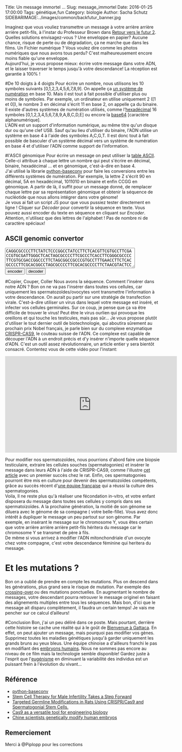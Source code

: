 Title: Un message immortel ...
Slug: message_immortel
Date: 2016-01-25 17:00:00
Tags: génétique,fun
Category: biologie
Author: Sacha Schutz
SIDEBARIMAGE:../images/common/backfutur_banner.jpg

Imaginez que vous vouliez transmettre un message à votre arrière arrière arrière petit-fils, à l'instar du Professeur Brown dans [Retour vers le futur 2](https://fr.wikipedia.org/wiki/Retour_vers_le_futur_2). Quelles solutions envisagez-vous ? Une enveloppe en papier? Aucune chance, risque de perte ou de dégradation, ça ne marche que dans les films.
Un Fichier numérique ? Vous voulez dire comme les photos numériques que nous avons tous perdu? C'est malheureusement encore moins fiable qu'une enveloppe.    
Aujourd'hui, je vous propose mieux: écrire votre message dans votre ADN, et le laisser traverser le temps jusqu'à votre descendance! La réception est garantie à 100% !

#De 10 doigts à 4 doigts
Pour écrire un nombre, nous utilisons les 10 symboles suivants [0,1,2,3,4,5,6,7,8,9]. On appelle ça [un système de numération](https://fr.wikipedia.org/wiki/Syst%C3%A8me_de_num%C3%A9ration) en base 10. Mais il est tout à fait possible d'utiliser plus ou moins de symboles. Par exemple, un ordinateur en utilise uniquement 2 ([1 et 0]), le nombre 3 en décimal s'écrit 11 en base 2, on appelle ça du binaire. Il existe d'autres systèmes de numération utilisés, comme l’[hexadécimal](https://fr.wikipedia.org/wiki/Syst%C3%A8me_hexad%C3%A9cimal) 16 symboles [0,1,2,3,4,5,6,7,8,9,A,B,C,D,E] ou encore la [base64](https://fr.wikipedia.org/wiki/Base64) [caractère alphanumérique].   
L'ADN est un support d'information numérique, au même titre qu'un disque dur ou qu'une clef USB. Sauf qu'au lieu d'utiliser du binaire, l'ADN utilise un système en base 4 à l'aide des symboles A,C,G,T. Il est donc tout à fait possible de basculer d'un système décimal vers un système de numération en base 4 et d'utiliser l'ADN comme support de l'information.

#l'ASCII génomique
Pour écrire un message on peut utiliser la [table ASCII](https://fr.wikipedia.org/wiki/American_Standard_Code_for_Information_Interchange#Table_des_128_caract.C3.A8res_ASCII). Celle-ci attribue à chaque lettre un nombre qui peut s'écrire en décimal, binaire, hexadécimal ... et en génomique, c'est-à-dire en base 4.   
J'ai utilisé la librarie [python-baseconv](https://pypi.python.org/pypi/python-baseconv/1.1.3) pour faire les conversions entre les différents systèmes de numération. Par exemple, la lettre Z s'écrit 90 en décimal, 5A en hexadécimal, 1011010 en binaire et enfin CCGG en génomique.
A partir de là, il suffit pour un message donné, de remplacer chaque lettre par sa représentation génomique et obtenir la séquence de nucléotide que nous allons intégrer dans votre génome!   
Je vous ai fait un script JS pour que vous pussiez tester directement en ligne ! Cliquer sur *Décoder* pour convertir la séquence en texte. Vous pouvez aussi encoder du texte en séquence en cliquant sur *Encoder*.  Attention, n'utilisez que des lettres de l'alphabet ! Pas de nombre ni de caractère spéciaux! 

## ASCII genomic convertor

<form>
 <textarea id="area" rows="4" cols="50">CAGGCGCCCCTTCTATCTCCCGGCCTATCCTTCTCACGTTCGTGCCTTCGACCGTGCGATTGGGCTCACTAGCGCCCCTTCGCCCTCACCTTCGGGCGCCCCTTCGTGCGACCGGCCCTTCTAGCGGCCGCCCGTGCCTTTGAACCTTCTCACGCCCCTTCGCACGGCCTAGCGCCCCTTCGCACGCCCCTTCTAACGTACTCCCTAT
</textarea> <br/>
<input type="button" value="encoder" onClick="start_encode()">
<input type="button" value="decoder" onClick="start_decode()">
<script>

function start_encode()
{
    var textArea = document.getElementById("area");
    // On remplace les caracteres space, car ils s'encode sur 3 et pas 4 symboles
    textArea.value = encode(textArea.value.replace(/\s/g,"_"));
}

function start_decode()
{
    var textArea = document.getElementById("area");
    textArea.value = decode(textArea.value).replace(/_/g," ");

}


function encode(txt){
var code = ['A','C','G','T'];
var output = "";
    for (var i in txt)
    {
    var raw = txt[i].charCodeAt(0).toString(4);
    acgt = raw.replace(/0|1|2|3/g, function lambda(x){return code[x];});
    output+=acgt;
  }
return output;
}
//===========================================================================
function decode(txt){
var code = {'A':0,'C':1,'G':2,'T':3};
var output = "";
    for (var i=0; i<txt.length; i+=4)
    {
    acgt  = txt.substring(i,i+4);
    bases = acgt.replace(/A|C|G|T/g, function lambda(x){return code[x];});
    output+=String.fromCharCode(parseInt(bases,4));

    }
    return output;
}
</script>
</form>


#Copier, Couper, Coller
Nous avons la séquence. Comment l'insérer dans notre ADN ? Bon on ne va pas l'insérer dans toutes vos cellules, car uniquement les spermatozoïdes/ovocytes vont transmettre l'information à votre descendance. On aurait pu partir sur une stratégie de transfection virale. C'est-à-dire utiliser un virus dans lequel votre message est inséré, et infecter vos cellules germinales. Sur ce coup, je pense que ça va être difficile de trouver le virus! Peut être le virus ourlien qui provoque les oreillons et qui touche les testicules, mais pas sûr...
Je vous propose plutôt d'utiliser le tout dernier outil de biotechnologie, qui aboutira sûrement au prochain prix Nobel français, je parle bien sur du complexe enzymatique [CRISPR-CAS9](https://fr.wikipedia.org/wiki/Cas9), le couteau suisse de l'ADN. Ce complexe est capable de découper l'ADN à un endroit précis et d'y insérer n'importe quelle séquence d'ADN. C'est un outil assez révolutionnaire, un article entier y sera bientôt consacré. Contentez vous de cette vidéo pour l'instant:

<iframe width="560" height="315" src="https://www.youtube.com/embed/2pp17E4E-O8" frameborder="0" allowfullscreen></iframe>


Pour modifier nos spermatozoïdes, nous pourrions d'abord faire une biopsie testiculaire, extraire les cellules souches (spermatogonies) et insérer le message dans leurs ADN à l'aide de CRISPR-CAS9, comme l'illustre [cet article](http://www.ncbi.nlm.nih.gov/pubmed/25772367) avec un premier succès chez le rat. Enfin, ces spermatogonies pourront être mis en culture pour devenir des spermatozoïdes compétents, grâce au succès récent d'[une équipe française](http://www.cell.com/cell-stem-cell/abstract/S1934-5909%2812%2900587-5) qui a réussi la culture des spermatogonies.   
Voila, Il ne reste plus qu'à réaliser une fécondation in-vitro, et votre enfant disposera du message dans toutes ses cellules y compris dans ses spermatoizoïdes. A la prochaine génération, la moitié de son génome se diluera avec le génome de sa compagne ( votre belle-fille). Vous avez donc intérêt à dupliquer le message un peu partout sur son génome. Par exemple, en insérant le message sur le chromosome Y, vous êtes certain que votre arrière arrière arrière petit-fils héritera du message car le chromosome Y se transmet de père à fils.  
De même si vous arrivez à modifier l'ADN mitonchondriale d'un ovocyte chez votre compagne, c'est votre descendance féminine qui heritera du message. 

# Et les mutations ?
Bon on a oublié de prendre en compte les mutations. Plus on descend dans les générations, plus grand sera le risque de mutation. Par exemple des [crossing-over](https://fr.wikipedia.org/wiki/Enjambement_%28g%C3%A9n%C3%A9tique%29).ou des mutations ponctuelles. 
En augmentant le nombre de messages, votre descendant pourra retrouver le message originel en faisant des alignements multiples entre tous les séquences. Mais bon, d'ici que le message ait disparu complètement, il faudra un certain temps! Je vais me pencher sur ce calcul d’ailleurs!

#Conclusion
Bon, j'ai un peu déliré dans ce poste. Mais pourtant, derrière cette histoire se cache une réalité qui à le goût de [Bienvenue à Gattaca](https://fr.wikipedia.org/wiki/Bienvenue_%C3%A0_Gattaca). En effet, on peut ajouter un message, mais pourquoi pas modifier vos gènes. Supprimez toutes les maladies génétiques jusqu'à garder uniquement les grands bruns au yeux bleus. Une équipe chinoise a d'ailleurs franchi le pas en modifiant des [embryons humains](http://www.ncbi.nlm.nih.gov/pubmed/25894090).  Nous ne sommes pas encore au niveau de ce film mais la technologie semble disponible! Gardez juste à l'esprit que l'[eugénisme](https://fr.wikipedia.org/wiki/Eug%C3%A9nisme) en diminuant la variabilité des individus est un puissant frein à l'évolution du vivant...


## Référence
* [python-baseconv](https://pypi.python.org/pypi/python-baseconv/1.1.3)
* [Stem Cell Therapy for Male Infertility Takes a Step Forward](http://www.cell.com/cell-stem-cell/abstract/S1934-5909%2812%2900587-5)
* [Targeted Germline Modifications in Rats Using CRISPR/Cas9 and Spermatogonial Stem Cells.](http://www.ncbi.nlm.nih.gov/pubmed/25772367)
* [Cas9 as a versatile tool for engineering biology](http://www.nature.com/nmeth/journal/v10/n10/full/nmeth.2649.html)
* [Chine scientists genetically modify human embryos](http://www.nature.com/news/chinese-scientists-genetically-modify-human-embryos-1.17378)

## Remerciement 
Merci à @Piplopp pour les corrections 
